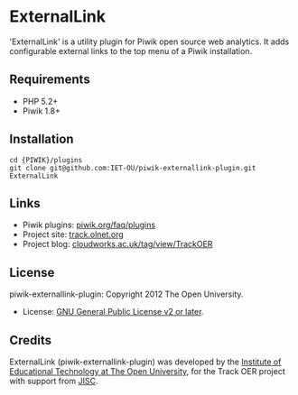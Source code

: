 ExternalLink
============

'ExternalLink' is a utility plugin for Piwik open source web analytics.
It adds configurable external links to the top menu of a Piwik installation.

## Requirements

 * PHP 5.2+
 * Piwik 1.8+

## Installation

    cd {PIWIK}/plugins
    git clone git@github.com:IET-OU/piwik-externallink-plugin.git ExternalLink


## Links

 * Piwik plugins: [piwik.org/faq/plugins](http://piwik.org/faq/plugins)
 * Project site: [track.olnet.org](http://track.olnet.org/)
 * Project blog: [cloudworks.ac.uk/tag/view/TrackOER](http://cloudworks.ac.uk/tag/view/trackoer)

## License

piwik-externallink-plugin: Copyright 2012 The Open University.

* License: [GNU General Public License v2 or later](http://gnu.org/licenses/gpl-2.0.html).

## Credits

ExternalLink (piwik-externallink-plugin) was developed by the [Institute of Educational Technology at The Open University](http://iet.open.ac.uk),
for the Track OER project with support from [JISC](http://jisc.ac.uk).

